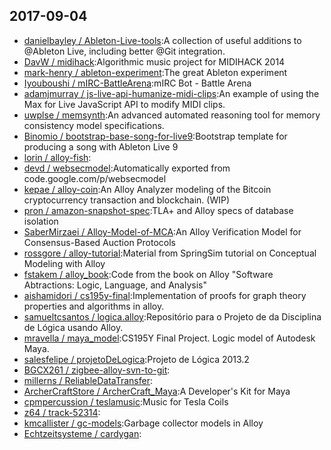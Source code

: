 ## 2017-09-04

* [danielbayley / Ableton-Live-tools](https://github.com/danielbayley/Ableton-Live-tools):A collection of useful additions to @Ableton Live, including better @Git integration.
* [DavW / midihack](https://github.com/DavW/midihack):Algorithmic music project for MIDIHACK 2014
* [mark-henry / ableton-experiment](https://github.com/mark-henry/ableton-experiment):The great Ableton experiment
* [Iyouboushi / mIRC-BattleArena](https://github.com/Iyouboushi/mIRC-BattleArena):mIRC Bot - Battle Arena
* [adamjmurray / js-live-api-humanize-midi-clips](https://github.com/adamjmurray/js-live-api-humanize-midi-clips):An example of using the Max for Live JavaScript API to modify MIDI clips.
* [uwplse / memsynth](https://github.com/uwplse/memsynth):An advanced automated reasoning tool for memory consistency model specifications.
* [Binomio / bootstrap-base-song-for-live9](https://github.com/Binomio/bootstrap-base-song-for-live9):Bootstrap template for producing a song with Ableton Live 9
* [lorin / alloy-fish](https://github.com/lorin/alloy-fish):
* [devd / websecmodel](https://github.com/devd/websecmodel):Automatically exported from code.google.com/p/websecmodel
* [kepae / alloy-coin](https://github.com/kepae/alloy-coin):An Alloy Analyzer modeling of the Bitcoin cryptocurrency transaction and blockchain. (WIP)
* [pron / amazon-snapshot-spec](https://github.com/pron/amazon-snapshot-spec):TLA+ and Alloy specs of database isolation
* [SaberMirzaei / Alloy-Model-of-MCA](https://github.com/SaberMirzaei/Alloy-Model-of-MCA):An Alloy Verification Model for Consensus-Based Auction Protocols
* [rossgore / alloy-tutorial](https://github.com/rossgore/alloy-tutorial):Material from SpringSim tutorial on Conceptual Modeling with Alloy
* [fstakem / alloy_book](https://github.com/fstakem/alloy_book):Code from the book on Alloy "Software Abtractions: Logic, Language, and Analysis"
* [aishamidori / cs195y-final](https://github.com/aishamidori/cs195y-final):Implementation of proofs for graph theory properties and algorithms in alloy.
* [samueltcsantos / logica.alloy](https://github.com/samueltcsantos/logica.alloy):Repositório para o Projeto de da Disciplina de Lógica usando Alloy.
* [mravella / maya_model](https://github.com/mravella/maya_model):CS195Y Final Project. Logic model of Autodesk Maya.
* [salesfelipe / projetoDeLogica](https://github.com/salesfelipe/projetoDeLogica):Projeto de Lógica 2013.2
* [BGCX261 / zigbee-alloy-svn-to-git](https://github.com/BGCX261/zigbee-alloy-svn-to-git):
* [millerns / ReliableDataTransfer](https://github.com/millerns/ReliableDataTransfer):
* [ArcherCraftStore / ArcherCraft_Maya](https://github.com/ArcherCraftStore/ArcherCraft_Maya):A Developer's Kit for Maya
* [cpmpercussion / teslamusic](https://github.com/cpmpercussion/teslamusic):Music for Tesla Coils
* [z64 / track-52314](https://github.com/z64/track-52314):
* [kmcallister / gc-models](https://github.com/kmcallister/gc-models):Garbage collector models in Alloy
* [Echtzeitsysteme / cardygan](https://github.com/Echtzeitsysteme/cardygan):
